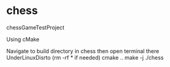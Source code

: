 # chess
chessGameTestProject

Using cMake

Navigate to build directory in chess 
then  open terminal there
UnderLinuxDisrto
(rm -rf * if needed)
cmake ..
make -j 
./chess

